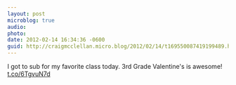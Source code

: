 ```yaml
---
layout: post
microblog: true
audio: 
photo: 
date: 2012-02-14 16:34:36 -0600
guid: http://craigmcclellan.micro.blog/2012/02/14/t169550087419199489.html
---
```

I got to sub for my favorite class today. 3rd Grade Valentine's is awesome! [t.co/6TgvuN7d](http://t.co/6TgvuN7d)
